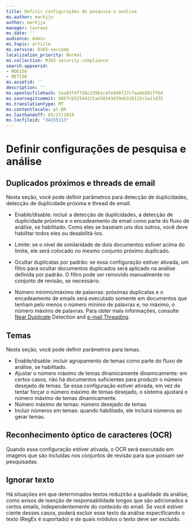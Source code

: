 ```yaml
---
title: Definir configurações de pesquisa e análise
ms.author: markjjo
author: markjjo
manager: laurawi
ms.date: ''
audience: Admin
ms.topic: article
ms.service: O365-seccomp
localization_priority: Normal
ms.collection: M365-security-compliance
search.appverid:
- MOE150
- MET150
ms.assetid: ''
description: ''
ms.openlocfilehash: 5aa83f4f736c239b1cdfe940f27cfaa4b981ff64
ms.sourcegitcommit: 9d67cb52544321a430343d39eb336112c1a11d35
ms.translationtype: MT
ms.contentlocale: pt-BR
ms.lasthandoff: 05/17/2019
ms.locfileid: "34155113"
---
```

# <a name="configure-search-and-analytics-settings"></a>Definir configurações de pesquisa e análise


## <a name="near-duplicates-and-email-threading"></a>Duplicados próximos e threads de email

Nesta seção, você pode definir parâmetros para detecção de duplicidades, detecção de duplicidade próxima e thread de email.

- Enable/disable: incluir a detecção de duplicidades, a detecção de duplicidade próxima e o encadeamento de email como parte do fluxo de análise, se habilitado. Como eles se baseiam uns dos outros, você deve habilitar todos eles ou desabilitá-los.

- Limite: se o nível de similaridade de dois documentos estiver acima do limite, ele será colocado no mesmo conjunto próximo duplicado.

- Ocultar duplicatas por padrão: se essa configuração estiver ativada, um filtro para ocultar documentos duplicados será aplicado na análise definida por padrão. O filtro pode ser removido manualmente no conjunto de revisão, se necessário.

- Número mínimo/máximo de palavras: próximas duplicatas e o encadeamento de emails será executado somente em documentos que tenham pelo menos o número mínimo de palavras e, no máximo, o número máximo de palavras.
Para obter mais informações, consulte [Near Duplicate](near-duplicates.md) Detection and [e-mail Threading](email-threading.md).

## <a name="themes"></a>Temas

Nesta seção, você pode definir parâmetros para temas.

- Enable/disable: incluir agrupamento de temas como parte do fluxo de análise, se habilitado.
- Ajustar o número máximo de temas dinamicamente dinamicamente: em certos casos, não há documentos suficientes para produzir o número desejado de temas. Se essa configuração estiver ativada, em vez de tentar forçar o número máximo de temas desejado, o sistema ajustará o número máximo de temas dinamicamente.
- Número máximo de temas: número desejado de temas
- Incluir números em temas: quando habilitado, ele incluirá números ao gerar temas.  

## <a name="optical-character-recognition-ocr"></a>Reconhecimento óptico de caracteres (OCR)

Quando essa configuração estiver ativada, o OCR será executado em imagens que são incluídas nos conjuntos de revisão para que possam ser pesquisadas.

## <a name="ignore-text"></a>Ignorar texto

Há situações em que determinados textos reduzirão a qualidade da análise, como avisos de isenção de responsabilidade longos que são adicionados a certos emails, independentemente do conteúdo do email. Se você estiver ciente desses casos, poderá excluir esse texto da análise especificando o texto (RegEx é suportado) e de quais módulos o texto deve ser excluído.